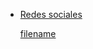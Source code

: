 - <style>
  title:: ia
  .markdown-section {
      max-width: 98% !important;
  }
  
  @media (max-width: 768px) {
      div.iframe-container {
        padding-top: 120%;  /* Aumentar el porcentaje para dispositivos más pequeños */
      }
    }
  </style>
  
  [Redes sociales](redes.md#socialNetworks ':include')
  
  [filename](../sheet2web/index.html?tags=inteligenciaartificial  ':include :type=iframe width=100% height=1200px')
